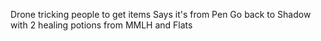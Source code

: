 Drone tricking people to get items
Says it's from Pen
Go back to Shadow with 2 healing potions from MMLH and Flats
